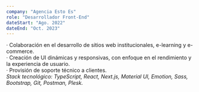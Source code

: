 ```yaml
---
company: "Agencia Esto Es"
role: "Desarrollador Front-End"
dateStart: "Ago. 2022"
dateEnd: "Oct. 2023"
---
```


· Colaboración en el desarrollo de sitios web institucionales, e-learning y e-commerce. <br />
· Creación de UI dinámicas y responsivas, con enfoque en el rendimiento y la experiencia de usuario. <br />
· Provisión de soporte técnico a clientes. <br />
<i>Stack tecnológico: TypeScript, React, Next.js, Material UI, Emotion, Sass, Bootstrap, Git, Postman, Plesk.</i>